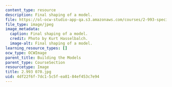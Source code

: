 ```yaml
---
content_type: resource
description: Final shaping of a model.
file: https://ol-ocw-studio-app-qa.s3.amazonaws.com/courses/2-993-special-topics-in-mechanical-engineering-the-art-and-science-of-boat-design-january-iap-2007/4df22f6f7dc15c5fea8184ef453c7e94_2993070.jpg
file_type: image/jpeg
image_metadata:
  caption: Final shaping of a model.
  credit: Photo by Kurt Hasselbalch.
  image-alt: Final shaping of a model.
learning_resource_types: []
ocw_type: OCWImage
parent_title: Building the Models
parent_type: CourseSection
resourcetype: Image
title: 2.993 070.jpg
uid: 4df22f6f-7dc1-5c5f-ea81-84ef453c7e94
---
```

